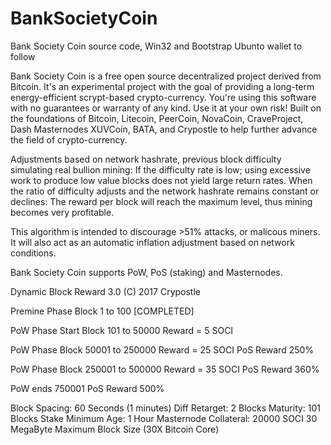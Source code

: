 # BankSocietyCoin
Bank Society Coin source code, Win32 and Bootstrap
Ubunto wallet to follow

Bank Society Coin is a free open source decentralized project derived from Bitcoin. It's an experimental project with the goal of providing a long-term energy-efficient scrypt-based crypto-currency. You're using this software with no guarantees or warranty of any kind. Use it at your own risk! Built on the foundations of Bitcoin, Litecoin, PeerCoin, NovaCoin, CraveProject, Dash Masternodes XUVCoin, BATA, and Crypostle to help further advance the field of crypto-currency.

Adjustments based on network hashrate, previous block difficulty simulating real bullion mining: If the difficulty rate is low; using excessive work to produce low value blocks does not yield large return rates. When the ratio of difficulty adjusts and the network hashrate remains constant or declines: The reward per block will reach the maximum level, thus mining becomes very profitable.

This algorithm is intended to discourage >51% attacks, or malicous miners. It will also act as an automatic inflation adjustment based on network conditions.

Bank Society Coin supports PoW, PoS (staking) and Masternodes.

Dynamic Block Reward 3.0 (C) 2017 Crypostle

Premine Phase	Block 1 to 100 [COMPLETED]

PoW Phase Start Block 101 to 50000      Reward = 5  SOCI    

PoW Phase  			Block 50001 to 250000   Reward = 25 SOCI  PoS Reward  250%

PoW Phase				Block 250001 to 500000	Reward = 35 SOCI  PoS Reward  360%

PoW ends 750001				                                    PoS Reward  500%							


Block Spacing: 60 Seconds (1 minutes)
Diff Retarget: 2 Blocks
Maturity: 101 Blocks
Stake Minimum Age: 1 Hour
Masternode Collateral: 20000 SOCI
30 MegaByte Maximum Block Size (30X Bitcoin Core)
